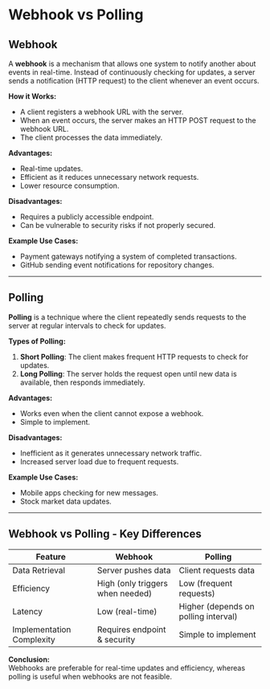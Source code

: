 # Webhook vs Polling

## Webhook
A **webhook** is a mechanism that allows one system to notify another about events in real-time. Instead of continuously checking for updates, a server sends a notification (HTTP request) to the client whenever an event occurs.

**How it Works:**
- A client registers a webhook URL with the server.
- When an event occurs, the server makes an HTTP POST request to the webhook URL.
- The client processes the data immediately.

**Advantages:**
- Real-time updates.
- Efficient as it reduces unnecessary network requests.
- Lower resource consumption.

**Disadvantages:**
- Requires a publicly accessible endpoint.
- Can be vulnerable to security risks if not properly secured.

**Example Use Cases:**
- Payment gateways notifying a system of completed transactions.
- GitHub sending event notifications for repository changes.

---

## Polling
**Polling** is a technique where the client repeatedly sends requests to the server at regular intervals to check for updates.

**Types of Polling:**
1. **Short Polling**: The client makes frequent HTTP requests to check for updates.
2. **Long Polling**: The server holds the request open until new data is available, then responds immediately.

**Advantages:**
- Works even when the client cannot expose a webhook.
- Simple to implement.

**Disadvantages:**
- Inefficient as it generates unnecessary network traffic.
- Increased server load due to frequent requests.

**Example Use Cases:**
- Mobile apps checking for new messages.
- Stock market data updates.

---

## Webhook vs Polling - Key Differences

| Feature     | Webhook | Polling |
|------------|---------|---------|
| Data Retrieval | Server pushes data | Client requests data |
| Efficiency | High (only triggers when needed) | Low (frequent requests) |
| Latency | Low (real-time) | Higher (depends on polling interval) |
| Implementation Complexity | Requires endpoint & security | Simple to implement |

**Conclusion:**  
Webhooks are preferable for real-time updates and efficiency, whereas polling is useful when webhooks are not feasible.
